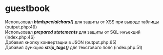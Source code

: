 # guestbook

Использовал ***htmlspecialchars()*** для защиты от XSS при выводе таблицы (output.php:49)<br>
Использовал ***prepared statements*** для защиты от SQL-инъекций (index.php:46)<br>
Добавил кнопку конвертации в JSON (output.php:65)<br>
Добавил функцию ***strip_tags()*** для текстового поля (index.php:51)<br>
